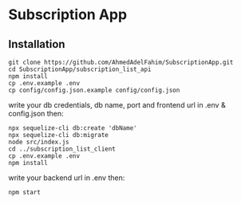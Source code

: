 # Subscription App
## Installation
```
git clone https://github.com/AhmedAdelFahim/SubscriptionApp.git
cd SubscriptionApp/subscription_list_api
npm install
cp .env.example .env
cp config/config.json.example config/config.json
```
write your db credentials, db name, port and frontend url in .env & config.json then:
```
npx sequelize-cli db:create 'dbName'
npx sequelize-cli db:migrate
node src/index.js
cd ../subscription_list_client
cp .env.example .env
npm install
```
write your backend url in .env then:
```
npm start
```
